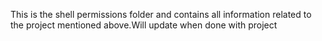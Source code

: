 This is the shell permissions folder and contains all information related to the project mentioned above.Will update when done with project
